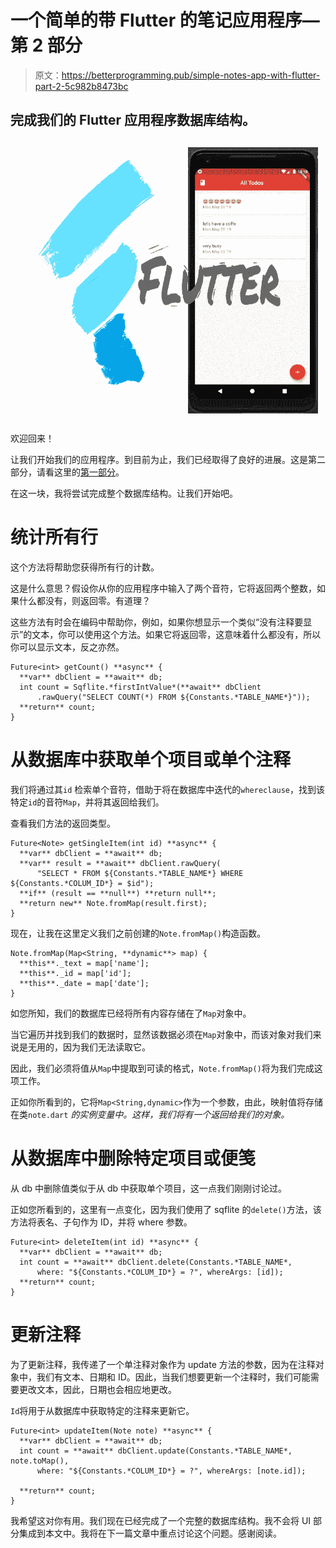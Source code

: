 # 一个简单的带 Flutter 的笔记应用程序—第 2 部分

> 原文：<https://betterprogramming.pub/simple-notes-app-with-flutter-part-2-5c982b8473bc>

## 完成我们的 Flutter 应用程序数据库结构。

![](img/66639c74dc8600c893555c78876218da.png)

欢迎回来！

让我们开始我们的应用程序。到目前为止，我们已经取得了良好的进展。这是第二部分，请看这里的[第一部分](https://medium.com/better-programming/simple-notes-app-with-flutter-part-1-ab66e15c8635)。

在这一块，我将尝试完成整个数据库结构。让我们开始吧。

# **统计所有行**

这个方法将帮助您获得所有行的计数。

这是什么意思？假设你从你的应用程序中输入了两个音符，它将返回两个整数，如果什么都没有，则返回零。有道理？

这些方法有时会在编码中帮助你，例如，如果你想显示一个类似“没有注释要显示”的文本，你可以使用这个方法。如果它将返回零，这意味着什么都没有，所以你可以显示文本，反之亦然。

```
Future<int> getCount() **async** {
  **var** dbClient = **await** db;
  int count = Sqflite.*firstIntValue*(**await** dbClient
      .rawQuery("SELECT COUNT(*) FROM ${Constants.*TABLE_NAME*}"));
  **return** count;
}
```

# 从数据库中获取单个项目或单个注释

我们将通过其`id` 检索单个音符，借助于将在数据库中迭代的`whereclause`，找到该特定`id`的音符`Map`，并将其返回给我们。

查看我们方法的返回类型。

```
Future<Note> getSingleItem(int id) **async** {
  **var** dbClient = **await** db;
  **var** result = **await** dbClient.rawQuery(
      "SELECT * FROM ${Constants.*TABLE_NAME*} WHERE ${Constants.*COLUM_ID*} = $id");
  **if** (result == **null**) **return null**;
  **return new** Note.fromMap(result.first);
}
```

现在，让我在这里定义我们之前创建的`Note.fromMap()`构造函数。

```
Note.fromMap(Map<String, **dynamic**> map) {
  **this**._text = map['name'];
  **this**._id = map['id'];
  **this**._date = map['date'];
}
```

如您所知，我们的数据库已经将所有内容存储在了`Map`对象中。

当它遍历并找到我们的数据时，显然该数据必须在`Map`对象中，而该对象对我们来说是无用的，因为我们无法读取它。

因此，我们必须将值从`Map`中提取到可读的格式，`Note.fromMap()`将为我们完成这项工作。

正如你所看到的，它将`Map<String,dynamic>`作为一个参数，由此，映射值将存储在类`note.dart` *的实例变量中。这样，我们将有一个返回给我们的对象。*

# **从数据库中删除特定项目或便笺**

从 db 中删除值类似于从 db 中获取单个项目，这一点我们刚刚讨论过。

正如您所看到的，这里有一点变化，因为我们使用了 sqflite 的`delete()`方法，该方法将表名、子句作为 ID，并将 where 参数。

```
Future<int> deleteItem(int id) **async** {
  **var** dbClient = **await** db;
  int count = **await** dbClient.delete(Constants.*TABLE_NAME*,
      where: "${Constants.*COLUM_ID*} = ?", whereArgs: [id]);
  **return** count;
}
```

# **更新注释**

为了更新注释，我传递了一个单注释对象作为 update 方法的参数，因为在注释对象中，我们有文本、日期和 ID。因此，当我们想要更新一个注释时，我们可能需要更改文本，因此，日期也会相应地更改。

`Id`将用于从数据库中获取特定的注释来更新它。

```
Future<int> updateItem(Note note) **async** {
  **var** dbClient = **await** db;
  int count = **await** dbClient.update(Constants.*TABLE_NAME*, note.toMap(),
      where: "${Constants.*COLUM_ID*} = ?", whereArgs: [note.id]);

  **return** count;
}
```

我希望这对你有用。我们现在已经完成了一个完整的数据库结构。我不会将 UI 部分集成到本文中。我将在下一篇文章中重点讨论这个问题。感谢阅读。